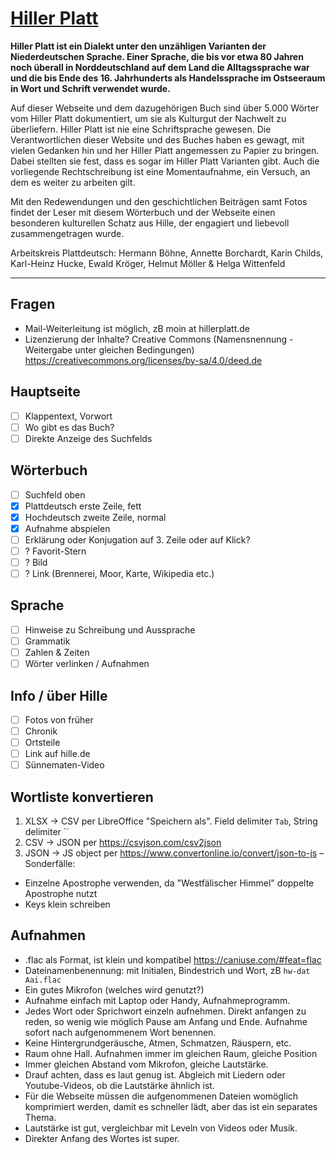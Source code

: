# [Hiller Platt](https://hillerplatt.de)

**Hiller Platt ist ein Dialekt unter den unzähligen Varianten der Niederdeutschen Sprache. Einer Sprache, die bis vor etwa 80 Jahren noch überall in Norddeutschland auf dem Land die Alltagssprache war und die bis Ende des 16. Jahrhunderts als Handelssprache im Ostseeraum in Wort und Schrift verwendet wurde.**

Auf dieser Webseite und dem dazugehörigen Buch sind über 5.000 Wörter vom Hiller Platt dokumentiert, um sie als Kulturgut der Nachwelt zu überliefern. Hiller Platt ist nie eine Schriftsprache gewesen. Die Verantwortlichen dieser Website und des Buches haben es gewagt, mit vielen Gedanken hin und her Hiller Platt angemessen zu Papier zu bringen. Dabei stellten sie fest, dass es sogar im Hiller Platt Varianten gibt. Auch die vorliegende Rechtschreibung ist eine Momentaufnahme, ein Versuch, an dem es weiter zu arbeiten gilt.

Mit den Redewendungen und den geschichtlichen Beiträgen samt Fotos findet der Leser mit diesem Wörterbuch und der Webseite einen besonderen kulturellen Schatz aus Hille, der engagiert und liebevoll zusammengetragen wurde.

Arbeitskreis Plattdeutsch:
Hermann Böhne, Annette Borchardt, Karin Childs, Karl-Heinz Hucke, Ewald Kröger, Helmut Möller & Helga Wittenfeld


--------------------------------------


## Fragen
- Mail-Weiterleitung ist möglich, zB moin at hillerplatt.de
- Lizenzierung der Inhalte? Creative Commons (Namensnennung - Weitergabe unter gleichen Bedingungen) https://creativecommons.org/licenses/by-sa/4.0/deed.de

## Hauptseite
- [ ] Klappentext, Vorwort
- [ ] Wo gibt es das Buch?
- [ ] Direkte Anzeige des Suchfelds

## Wörterbuch
- [ ] Suchfeld oben
- [x] Plattdeutsch erste Zeile, fett
- [x] Hochdeutsch zweite Zeile, normal
- [x] Aufnahme abspielen
- [ ] Erklärung oder Konjugation auf 3. Zeile oder auf Klick?
- [ ] ? Favorit-Stern
- [ ] ? Bild
- [ ] ? Link (Brennerei, Moor, Karte, Wikipedia etc.)

## Sprache
- [ ] Hinweise zu Schreibung und Aussprache
- [ ] Grammatik
- [ ] Zahlen & Zeiten
- [ ] Wörter verlinken / Aufnahmen

## Info / über Hille
- [ ] Fotos von früher
- [ ] Chronik
- [ ] Ortsteile
- [ ] Link auf hille.de
- [ ] Sünnematen-Video

## Wortliste konvertieren
1. XLSX → CSV per LibreOffice "Speichern als". Field delimiter `Tab`, String delimiter ``
2. CSV → JSON per https://csvjson.com/csv2json
3. JSON → JS object per https://www.convertonline.io/convert/json-to-js – Sonderfälle:
- Einzelne Apostrophe verwenden, da "Westfälischer Himmel" doppelte Apostrophe nutzt
- Keys klein schreiben

## Aufnahmen
- .flac als Format, ist klein und kompatibel https://caniuse.com/#feat=flac
- Dateinamenbenennung: mit Initialen, Bindestrich und Wort, zB `hw-dat Aai.flac`
- Ein gutes Mikrofon (welches wird genutzt?)
- Aufnahme einfach mit Laptop oder Handy, Aufnahmeprogramm.
- Jedes Wort oder Sprichwort einzeln aufnehmen. Direkt anfangen zu reden, so wenig wie möglich Pause am Anfang und Ende. Aufnahme sofort nach aufgenommenem Wort benennen.
- Keine Hintergrundgeräusche, Atmen, Schmatzen, Räuspern, etc.
- Raum ohne Hall. Aufnahmen immer im gleichen Raum, gleiche Position
- Immer gleichen Abstand vom Mikrofon, gleiche Lautstärke.
- Drauf achten, dass es laut genug ist. Abgleich mit Liedern oder Youtube-Videos, ob die Lautstärke ähnlich ist.
- Für die Webseite müssen die aufgenommenen Dateien womöglich komprimiert werden, damit es schneller lädt, aber das ist ein separates Thema.
- Lautstärke ist gut, vergleichbar mit Leveln von Videos oder Musik.
- Direkter Anfang des Wortes ist super.
